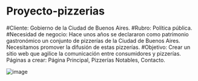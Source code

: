 # Proyecto-pizzerias

#Cliente: Gobierno de la Ciudad de Buenos Aires.
#Rubro: Política pública.
#Necesidad de negocio: Hace unos años se declararon como patrimonio gastronómico un conjunto de pizzerías de la Ciudad de Buenos Aires. Necesitamos promover la difusión de estas pizzerías.
#Objetivo: Crear un sitio web que agilice la comunicación entre consumidores y pizzerías. Páginas a crear: Página Principal, Pizzerías Notables, Contacto.

![image](https://user-images.githubusercontent.com/90170635/141481199-a322741a-b1c9-4466-9eca-c6437b70f769.png)

